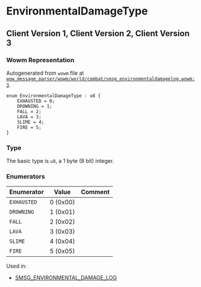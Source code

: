 # EnvironmentalDamageType

## Client Version 1, Client Version 2, Client Version 3

### Wowm Representation

Autogenerated from `wowm` file at [`wow_message_parser/wowm/world/combat/smsg_environmentaldamagelog.wowm:3`](https://github.com/gtker/wow_messages/tree/main/wow_message_parser/wowm/world/combat/smsg_environmentaldamagelog.wowm#L3).

```rust,ignore
enum EnvironmentalDamageType : u8 {
    EXHAUSTED = 0;
    DROWNING = 1;
    FALL = 2;
    LAVA = 3;
    SLIME = 4;
    FIRE = 5;
}
```
### Type
The basic type is `u8`, a 1 byte (8 bit) integer.
### Enumerators
| Enumerator | Value  | Comment |
| --------- | -------- | ------- |
| `EXHAUSTED` | 0 (0x00) |  |
| `DROWNING` | 1 (0x01) |  |
| `FALL` | 2 (0x02) |  |
| `LAVA` | 3 (0x03) |  |
| `SLIME` | 4 (0x04) |  |
| `FIRE` | 5 (0x05) |  |

Used in:
* [SMSG_ENVIRONMENTAL_DAMAGE_LOG](smsg_environmental_damage_log.md)

